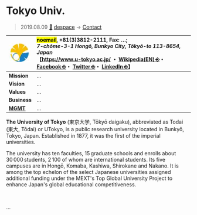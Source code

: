 # Tokyo Univ.
> 2019.08.09 [🚀](../index/index.md) [despace](index.md) → [Contact](contact.md)

|[![](f/con/t/tokyo_univ_logo1_thumb.jpg)](f/con/t/tokyo_univ_logo1.png)|<mark>noemail</mark>, +81(3)3812-2111, Fax: …;<br> *7-chōme-3-1 Hongō, Bunkyo City, Tōkyō-to 113-8654, Japan*<br> 【<https://www.u-tokyo.ac.jp/> ・ [Wikipedia(EN) ⎆](https://en.wikipedia.org/wiki/University_of_Tokyo)・ [Facebook ⎆](https://www.facebook.com/UTokyo.News.en)・ [Twitter ⎆](https://twitter.com/UTokyo_News_en)・ [LinkedIn ⎆](https://www.linkedin.com/school/university-of-tokyo/)】|
|:--|:--|
|**Mission**|…|
|**Vision**|…|
|**Values**|…|
|**Business**|…|
|**[MGMT](mgmt.md)**|…|

**The University of Tokyo** (東京大学, Tōkyō daigaku), abbreviated as Todai (東大, Tōdai) or UTokyo, is a public research university located in Bunkyō, Tokyo, Japan. Established in 1877, it was the first of the imperial universities.

The university has ten faculties, 15 graduate schools and enrolls about 30 000 students, 2 100 of whom are international students. Its five campuses are in Hongō, Komaba, Kashiwa, Shirokane and Nakano. It is among the top echelon of the select Japanese universities assigned additional funding under the MEXT's Top Global University Project to enhance Japan's global educational competitiveness.


<p style="page-break-after:always"> </p>

…

